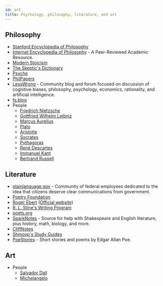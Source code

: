 ```yaml
---
id: art
title: Psychology, philosophy, literature, and art
---
```


## Philosophy

- [Stanford Encyclopedia of Philosophy](https://plato.stanford.edu/)
- [Internet Encyclopedia of Philosophy](https://www.iep.utm.edu/) - A Peer-Reviewed Academic Resource.
- [Modern Stoicism](https://modernstoicism.com/)
- [The Skeptic's Dictionary](http://skepdic.com/)
- [Psyche](https://psyche.co/)
- [PhilPapers](https://philpapers.org/)
- [LessWrong](https://lesswrong.com/) - Community blog and forum focused on discussion of cognitive biases, philosophy, psychology, economics, rationality, and artificial intelligence.
- [fs.blog](https://fs.blog/)
- People
  - [Friedrich Nietzsche](https://en.wikipedia.org/wiki/Friedrich_Nietzsche)
  - [Gottfried Wilhelm Leibniz](https://en.wikipedia.org/wiki/Gottfried_Wilhelm_Leibniz)
  - [Marcus Aurelius](https://en.wikipedia.org/wiki/Marcus_Aurelius)
  - [Plato](https://en.wikipedia.org/wiki/Plato)
  - [Aristotle](https://en.wikipedia.org/wiki/Aristotle)
  - [Socrates](https://en.wikipedia.org/wiki/Socrates)
  - [Pythagoras](https://en.wikipedia.org/wiki/Pythagoras)
  - [René Descartes](https://en.wikipedia.org/wiki/Ren%C3%A9_Descartes)
  - [Immanuel Kant](https://en.wikipedia.org/wiki/Immanuel_Kant)
  - [Bertrand Russell](https://en.wikipedia.org/wiki/Bertrand_Russell)

## Literature

- [plainlanguage.gov](https://plainlanguage.gov/) - Community of federal employees dedicated to the idea that citizens deserve clear communications from government.
- [Poetry Foundation](http://www.poetryfoundation.org/)
- [Roger Ebert](https://en.wikipedia.org/wiki/Roger_Ebert) ([Official website](http://www.rogerebert.com/))
- [R. L. Stine's Writing Program](http://rlstine.com/writing-program)
- [poets.org](https://poets.org/)
- [SparkNotes](https://www.sparknotes.com/) - Source for help with Shakespeare and English literature, plus history, math, biology, and more.
- [CliffNotes](https://www.cliffsnotes.com/)
- [Shmoop's Study Guides](https://www.shmoop.com/study-guides)
- [PoeStories](https://poestories.com) - Short stories and poems by Edgar Allan Poe.

## Art

- People
  - [Salvador Dalí](https://en.wikipedia.org/wiki/Salvador_Dal%C3%AD)
  - [Michelangelo](https://en.wikipedia.org/wiki/Michelangelo)
